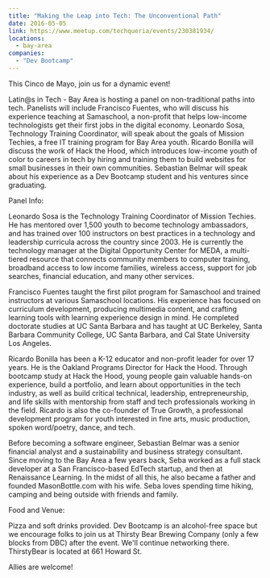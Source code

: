 ```yaml
---
title: "Making the Leap into Tech: The Unconventional Path"
date: 2016-05-05
link: https://www.meetup.com/techqueria/events/230381934/
locations:
  - bay-area
companies:
  - "Dev Bootcamp"
---
```


This Cinco de Mayo, join us for a dynamic event!

Latin@s in Tech - Bay Area is hosting a panel on non-traditional paths into tech. Panelists will include Francisco Fuentes, who will discuss his experience teaching at Samaschool, a non-profit that helps low-income technologists get their first jobs in the digital economy. Leonardo Sosa, Technology Training Coordinator, will speak about the goals of Mission Techies, a free IT training program for Bay Area youth. Ricardo Bonilla will discuss the work of Hack the Hood, which introduces low-income youth of color to careers in tech by hiring and training them to build websites for small businesses in their own communities. Sebastian Belmar will speak about his experience as a Dev Bootcamp student and his ventures since graduating.

Panel Info:

Leonardo Sosa is the Technology Training Coordinator of Mission Techies. He has mentored over 1,500 youth to become technology ambassadors, and has trained over 100 instructors on best practices in a technology and leadership curricula across the country since 2003. He is currently the technology manager at the Digital Opportunity Center for MEDA, a multi-tiered resource that connects community members to computer training, broadband access to low income families, wireless access, support for job searches, financial education, and many other services.

Francisco Fuentes taught the first pilot program for Samaschool and trained instructors at various Samaschool locations. His experience has focused on curriculum development, producing multimedia content, and crafting learning tools with learning experience design in mind. He completed doctorate studies at UC Santa Barbara and has taught at UC Berkeley, Santa Barbara Community College, UC Santa Barbara, and Cal State University Los Angeles.

Ricardo Bonilla has been a K-12 educator and non-profit leader for over 17 years. He is the Oakland Programs Director for Hack the Hood. Through bootcamp study at Hack the Hood, young people gain valuable hands-on experience, build a portfolio, and learn about opportunities in the tech industry, as well as build critical technical, leadership, entrepreneurship, and life skills with mentorship from staff and tech professionals working in the field. Ricardo is also the co-founder of True Growth, a professional development program for youth interested in fine arts, music production, spoken word/poetry, dance, and tech.

Before becoming a software engineer, Sebastian Belmar was a senior financial analyst and a sustainability and business strategy consultant. Since moving to the Bay Area a few years back, Seba worked as a full stack developer at a San Francisco-based EdTech startup, and then at Renaissance Learning. In the midst of all this, he also became a father and founded MasonBottle.com with his wife. Seba loves spending time hiking, camping and being outside with friends and family.

Food and Venue:

Pizza and soft drinks provided. Dev Bootcamp is an alcohol-free space but we encourage folks to join us at Thirsty Bear Brewing Company (only a few blocks from DBC) after the event. We'll continue networking there. ThirstyBear is located at 661 Howard St.

Allies are welcome!
